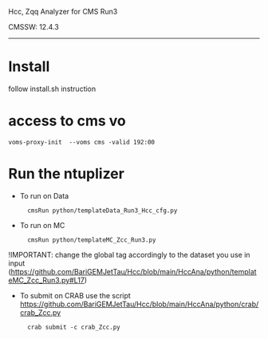 Hcc, Zqq Analyzer for CMS Run3

CMSSW: 12.4.3 

------

# Install

follow install.sh instruction

# access to cms vo
    voms-proxy-init  --voms cms -valid 192:00

# Run the ntuplizer
- To run on Data 
        
        cmsRun python/templateData_Run3_Hcc_cfg.py

- To run on MC
        
        cmsRun python/templateMC_Zcc_Run3.py

!IMPORTANT: change the global tag accordingly to the dataset you use in input 
(https://github.com/BariGEMJetTau/Hcc/blob/main/HccAna/python/templateMC_Zcc_Run3.py#L17)

- To submit on CRAB use the script https://github.com/BariGEMJetTau/Hcc/blob/main/HccAna/python/crab/crab_Zcc.py

        crab submit -c crab_Zcc.py
